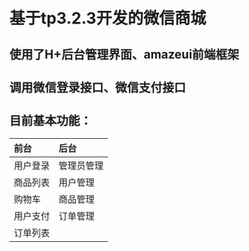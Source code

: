 # 基于tp3.2.3开发的微信商城

## 使用了H+后台管理界面、amazeui前端框架

## 调用微信登录接口、微信支付接口

## 目前基本功能：

|前台|后台|
|:---|:---|
|用户登录|管理员管理|
|商品列表|用户管理|
|购物车|商品管理|
|用户支付|订单管理|
|订单列表||

